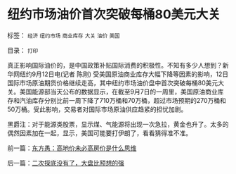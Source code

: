 # 纽约市场油价首次突破每桶80美元大关

标签： `经济` `纽约市场` `商业库存` `大关` `油价` `美国` 

目录： `打印`

真正影响国际油价的，是中国政策补贴国际消费的积极性。不知有多少人想到？[](http://finance.sina.com.cn/money/future/quote.html?code=fu0711&img_type=daily)新华网纽约9月12日电(记者 陈刚)
受美国原油商业库存大幅下降等因素的影响，12日国际市场原油期货价格继续走高，其中纽约市场油价盘中首次突破每桶80美元大关。美国能源部当天公布的数据显示，在截至9月7日的一周里，美国原油商业库存和汽油库存分别比前一周下降了710万桶和70万桶，超过市场预期的270万桶和50万桶。受此影响，交易者对国际市场原油供应趋紧的担忧加剧。



黑爵注：对于能源类股票，显示煤、气能源将出现一次急拉，黄金也升了。太多的偶然因素加在一起，显示，美国可能要打伊朗了，看看猜得准不准。

前一篇：[东方愚：高地价未必高房价是什么思维](../../../2007/9/13/东方愚：高地价未必高房价是什么思维.md)

后一篇：[二次探底没有了，大盘比预想的强](../../../2007/9/13/二次探底没有了，大盘比预想的强.md)